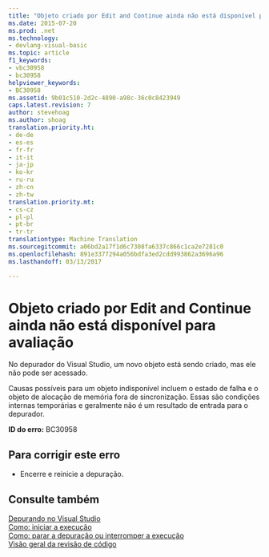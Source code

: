 ```yaml
---
title: "Objeto criado por Edit and Continue ainda não está disponível para avaliação | Documentos do Microsoft"
ms.date: 2015-07-20
ms.prod: .net
ms.technology:
- devlang-visual-basic
ms.topic: article
f1_keywords:
- vbc30958
- bc30958
helpviewer_keywords:
- BC30958
ms.assetid: 9b01c510-2d2c-4890-a98c-36c0c8423949
caps.latest.revision: 7
author: stevehoag
ms.author: shoag
translation.priority.ht:
- de-de
- es-es
- fr-fr
- it-it
- ja-jp
- ko-kr
- ru-ru
- zh-cn
- zh-tw
translation.priority.mt:
- cs-cz
- pl-pl
- pt-br
- tr-tr
translationtype: Machine Translation
ms.sourcegitcommit: a06bd2a17f1d6c7308fa6337c866c1ca2e7281c0
ms.openlocfilehash: 891e3377294a056bdfa3ed2cdd993862a3696a96
ms.lasthandoff: 03/13/2017

---
```

# <a name="object-created-by-edit-and-continue-is-not-yet-available-for-evaluation"></a>Objeto criado por Edit and Continue ainda não está disponível para avaliação
No depurador do Visual Studio, um novo objeto está sendo criado, mas ele não pode ser acessado.  
  
 Causas possíveis para um objeto indisponível incluem o estado de falha e o objeto de alocação de memória fora de sincronização. Essas são condições internas temporárias e geralmente não é um resultado de entrada para o depurador.  
  
 **ID do erro:** BC30958  
  
## <a name="to-correct-this-error"></a>Para corrigir este erro  
  
-   Encerre e reinicie a depuração.  
  
## <a name="see-also"></a>Consulte também  
 [Depurando no Visual Studio](https://docs.microsoft.com/visualstudio/debugger/debugging-in-visual-studio)   
 [Como: iniciar a execução](http://msdn.microsoft.com/en-us/b0fe0ce5-900e-421f-a4c6-aa44ddae453c)   
 [Como: parar a depuração ou interromper a execução](http://msdn.microsoft.com/en-us/03c68f95-aa96-481b-990e-467e065453a5)   
 [Visão geral da revisão de código](http://msdn.microsoft.com/en-us/8791dac9-64d1-4bb9-b59e-8d59af1833f9)
